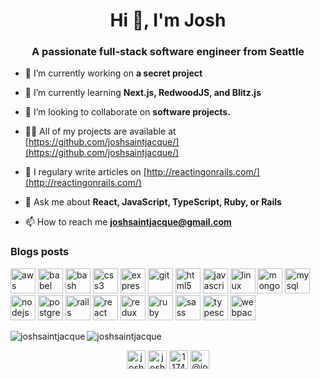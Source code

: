 <h1 align="center">Hi 👋, I'm Josh</h1>
<h3 align="center">A passionate full-stack software engineer from Seattle</h3>

- 🔭 I’m currently working on **a secret project**

- 🌱 I’m currently learning **Next.js, RedwoodJS, and Blitz.js**

- 👯 I’m looking to collaborate on **software projects.**

- 👨‍💻 All of my projects are available at [https://github.com/joshsaintjacque/](https://github.com/joshsaintjacque/)

- 📝 I regulary write articles on [http://reactingonrails.com/](http://reactingonrails.com/)

- 💬 Ask me about **React, JavaScript, TypeScript, Ruby, or Rails**

- 📫 How to reach me **joshsaintjacque@gmail.com**

### Blogs posts
<!-- BLOG-POST-LIST:START -->
<!-- BLOG-POST-LIST:END -->

<p align="left"><img src="https://devicons.github.io/devicon/devicon.git/icons/amazonwebservices/amazonwebservices-original-wordmark.svg" alt="aws" width="40" height="40"/> <img src="https://www.vectorlogo.zone/logos/babeljs/babeljs-icon.svg" alt="babel" width="40" height="40"/> <img src="https://www.vectorlogo.zone/logos/gnu_bash/gnu_bash-icon.svg" alt="bash" width="40" height="40"/> <img src="https://devicons.github.io/devicon/devicon.git/icons/css3/css3-original-wordmark.svg" alt="css3" width="40" height="40"/> <img src="https://devicons.github.io/devicon/devicon.git/icons/express/express-original-wordmark.svg" alt="express" width="40" height="40"/> <img src="https://www.vectorlogo.zone/logos/git-scm/git-scm-icon.svg" alt="git" width="40" height="40"/> <img src="https://devicons.github.io/devicon/devicon.git/icons/html5/html5-original-wordmark.svg" alt="html5" width="40" height="40"/> <img src="https://devicons.github.io/devicon/devicon.git/icons/javascript/javascript-original.svg" alt="javascript" width="40" height="40"/> <img src="https://devicons.github.io/devicon/devicon.git/icons/linux/linux-original.svg" alt="linux" width="40" height="40"/> <img src="https://devicons.github.io/devicon/devicon.git/icons/mongodb/mongodb-original-wordmark.svg" alt="mongodb" width="40" height="40"/> <img src="https://devicons.github.io/devicon/devicon.git/icons/mysql/mysql-original-wordmark.svg" alt="mysql" width="40" height="40"/> <img src="https://devicons.github.io/devicon/devicon.git/icons/nodejs/nodejs-original-wordmark.svg" alt="nodejs" width="40" height="40"/> <img src="https://devicons.github.io/devicon/devicon.git/icons/postgresql/postgresql-original-wordmark.svg" alt="postgresql" width="40" height="40"/> <img src="https://devicons.github.io/devicon/devicon.git/icons/rails/rails-original-wordmark.svg" alt="rails" width="40" height="40"/> <img src="https://devicons.github.io/devicon/devicon.git/icons/react/react-original-wordmark.svg" alt="react" width="40" height="40"/> <img src="https://devicons.github.io/devicon/devicon.git/icons/redux/redux-original.svg" alt="redux" width="40" height="40"/> <img src="https://devicons.github.io/devicon/devicon.git/icons/ruby/ruby-original-wordmark.svg" alt="ruby" width="40" height="40"/> <img src="https://devicons.github.io/devicon/devicon.git/icons/sass/sass-original.svg" alt="sass" width="40" height="40"/> <img src="https://devicons.github.io/devicon/devicon.git/icons/typescript/typescript-original.svg" alt="typescript" width="40" height="40"/> <img src="https://devicons.github.io/devicon/devicon.git/icons/webpack/webpack-original.svg" alt="webpack" width="40" height="40"/></p><img align="left" src="https://github-readme-stats.vercel.app/api/top-langs/?username=joshsaintjacque&layout=compact&hide=html" alt="joshsaintjacque" />

<img align="center" src="https://github-readme-stats.vercel.app/api?username=joshsaintjacque&show_icons=true&theme=dracula" alt="joshsaintjacque" />

<p align="center">
<a href="https://twitter.com/joshsaintjacque" target="blank"><img align="center" src="https://cdn.jsdelivr.net/npm/simple-icons@3.0.1/icons/twitter.svg" alt="joshsaintjacque" height="30" width="30" /></a>
<a href="https://linkedin.com/in/josh-saint-jacque-61208a17" target="blank"><img align="center" src="https://cdn.jsdelivr.net/npm/simple-icons@3.0.1/icons/linkedin.svg" alt="josh-saint-jacque-61208a17" height="30" width="30" /></a>
<a href="https://stackoverflow.com/users/1174514" target="blank"><img align="center" src="https://cdn.jsdelivr.net/npm/simple-icons@3.0.1/icons/stackoverflow.svg" alt="1174514" height="30" width="30" /></a>
<a href="https://medium.com/@joshsaintjacque" target="blank"><img align="center" src="https://cdn.jsdelivr.net/npm/simple-icons@3.0.1/icons/medium.svg" alt="@joshsaintjacque" height="30" width="30" /></a>
</p>
